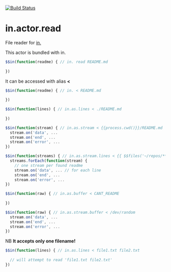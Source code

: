 [![Build Status](https://travis-ci.org/nomilous/in.actor.read.svg)](https://travis-ci.org/nomilous/in.actor.read)

# in.actor.read

File reader for [in.](https://github.com/nomilous/in.)

This actor is bundled with in.

```javascript
$$in(function(readme) { // in. read README.md
  
})
```

It can be accessed with alias __<__

```javascript
$$in(function(readme) { // in. < README.md
  
})
```

```javascript
$$in(function(lines) { // in.as.lines < ./README.md
  
})
```

```javascript
$$in(function(stream) { // in.as.stream < {{process.cwd()}}/README.md
  stream.on('data', ...
  stream.on('end', ...
  stream.on('error', ...
})
```

```javascript
$$in(function(streams) { // in.as.stream.lines < {{ $$files('~/repos/**/README.md') }}
  streams.forEach(function(stream) {
    // one stream per found readme
    stream.on('data', ... // for each line
    stream.on('end', ...
    stream.on('error', ...
})
```

```javascript
$$in(function(raw) { // in.as.buffer < CANT_README
  
})
```

```javascript
$$in(function(raw) { // in.as.stream.buffer < /dev/random
  stream.on('data', ...
  stream.on('end', ...
  stream.on('error', ...
})
```

NB __It accepts only one filename!__

```javascript
$$in(function(lines) { // in.as.lines < file1.txt file2.txt
    
  // will attempt to read 'file1.txt file2.txt'
})
```
